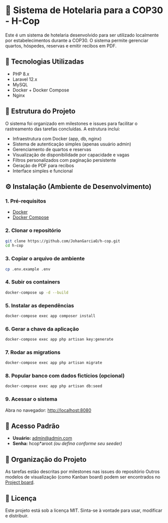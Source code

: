 # 🏨 Sistema de Hotelaria para a COP30 - H-Cop

Este é um sistema de hotelaria desenvolvido para ser utilizado localmente por estabelecimentos durante a COP30. O sistema permite gerenciar quartos, hóspedes, reservas e emitir recibos em PDF.

## 🚀 Tecnologias Utilizadas

- PHP 8.x
- Laravel 12.x
- MySQL
- Docker + Docker Compose
- Nginx

## 🧱 Estrutura do Projeto

O sistema foi organizado em milestones e issues para facilitar o rastreamento das tarefas concluídas. A estrutura inclui:

- Infraestrutura com Docker (app, db, nginx)
- Sistema de autenticação simples (apenas usuário admin)
- Gerenciamento de quartos e reservas
- Visualização de disponibilidade por capacidade e vagas
- Filtros personalizados com paginação persistente
- Geração de PDF para recibos
- Interface simples e funcional

## ⚙️ Instalação (Ambiente de Desenvolvimento)

### 1. Pré-requisitos

- [Docker](https://www.docker.com/)
- [Docker Compose](https://docs.docker.com/compose/)

### 2. Clonar o repositório

```bash
git clone https://github.com/JohanGarciaO/h-cop.git
cd h-cop
```

### 3. Copiar o arquivo de ambiente

```bash
cp .env.example .env
```

### 4. Subir os containers

```bash
docker-compose up -d --build
```

### 5. Instalar as dependências

```bash
docker-compose exec app composer install
```

### 6. Gerar a chave da aplicação

```bash
docker-compose exec app php artisan key:generate
```

### 7. Rodar as migrations

```bash
docker-compose exec app php artisan migrate
```

### 8. Popular banco com dados fictícios (opcional)

```bash
docker-compose exec app php artisan db:seed
```

### 9. Acessar o sistema

Abra no navegador: [http://localhost:8080](http://localhost:8080)

## 👤 Acesso Padrão

- **Usuário:** admin@admin.com
- **Senha:** hcop\*aroot *(ou defina conforme seu seeder)*

## 📂 Organização do Projeto

As tarefas estão descritas por milestones nas issues do repositório
Outros modelos de visualização (como Kanban board) podem ser encontrados no [Project board](https://github.com/JohanGarciaO/h-cop/projects).

## 📝 Licença

Este projeto está sob a licença MIT. Sinta-se à vontade para usar, modificar e distribuir.
